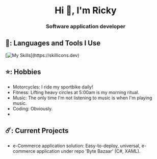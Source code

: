 <h1 align="center">Hi 👋, I'm Ricky</h1>
<h3 align="center">Software application developer</h3>

## 👻: Languages and Tools I Use
[![My Skills](https://skillicons.dev/icons?i=cs,cpp,dotnet,py,flask,mongodb,azure,mysql,)](https://skillicons.dev)

## ⭐: Hobbies
- Motorcycles: I ride my sportbike daily!
- Fitness: Lifting heavy circles at 5:00am is my morning ritual.
- Music: The only time I'm not listening to music is when I'm playing music.
- Coding: Obviously.
- 
## ☄️: Current Projects
- e-Commerce application solution: Easy-to-deploy, universal, e-commerce application under repo 'Byte Bazaar' (C#, XAML).
